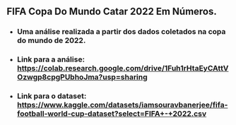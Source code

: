 ## FIFA Copa Do Mundo Catar 2022 Em Números.

- ### Uma análise realizada a partir dos dados coletados na copa do mundo de 2022.

- ### Link para a análise: https://colab.research.google.com/drive/1Fuh1rHtaEyCAttVOzwgp8cpgPUbhoJma?usp=sharing

- ### Link para o dataset: https://www.kaggle.com/datasets/iamsouravbanerjee/fifa-football-world-cup-dataset?select=FIFA+-+2022.csv
